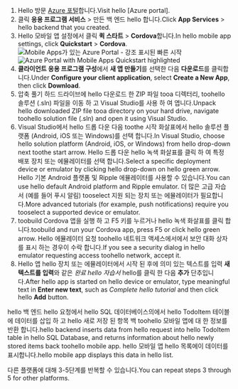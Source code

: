 
1. <span data-ttu-id="6a1f6-101">Hello 방문 [Azure 포털]합니다.</span><span class="sxs-lookup"><span data-stu-id="6a1f6-101">Visit hello [Azure portal].</span></span>
2. <span data-ttu-id="6a1f6-102">클릭 **응용 프로그램 서비스** > 만든 백 엔드 hello 합니다.</span><span class="sxs-lookup"><span data-stu-id="6a1f6-102">Click **App Services** > hello backend that you created.</span></span>
3. <span data-ttu-id="6a1f6-103">Hello 모바일 앱 설정에서 클릭 **퀵 스타트** > **Cordova**합니다.</span><span class="sxs-lookup"><span data-stu-id="6a1f6-103">In hello mobile app settings, click **Quickstart** > **Cordova**.</span></span>
<span data-ttu-id="6a1f6-104">![Mobile Apps가 있는 Azure Portal - 강조 표시된 빠른 시작][quickstart]</span><span class="sxs-lookup"><span data-stu-id="6a1f6-104">![Azure Portal with Mobile Apps Quickstart highlighted][quickstart]</span></span>
4. <span data-ttu-id="6a1f6-105">**클라이언트 응용 프로그램 구성**에서 **새 앱 만들기**를 선택한 다음 **다운로드**를 클릭합니다.</span><span class="sxs-lookup"><span data-stu-id="6a1f6-105">Under **Configure your client application**, select **Create a New App**, then click **Download**.</span></span>
2. <span data-ttu-id="6a1f6-106">압축 풀기 하드 드라이브에 hello 다운로드 한 ZIP 파일 tooa 디렉터리, toohello 솔루션 (.sln) 파일을 이동 하 고 Visual Studio를 사용 하 여 엽니다.</span><span class="sxs-lookup"><span data-stu-id="6a1f6-106">Unpack hello downloaded ZIP file tooa directory on your hard drive, navigate toohello solution file (.sln) and  open it using Visual Studio.</span></span>
3. <span data-ttu-id="6a1f6-107">Visual Studio에서 hello 드롭 다운 다음 toothe 시작 화살표에서 hello 솔루션 플랫폼 (Android, iOS 또는 Windows)를 선택 합니다.</span><span class="sxs-lookup"><span data-stu-id="6a1f6-107">In Visual Studio, choose hello solution platform (Android, iOS, or Windows) from hello drop-down next toothe start arrow.</span></span> <span data-ttu-id="6a1f6-108">Hello 드롭 다운 hello 녹색 화살표를 클릭 하 여 특정 배포 장치 또는 에뮬레이터를 선택 합니다.</span><span class="sxs-lookup"><span data-stu-id="6a1f6-108">Select a specific deployment device or emulator by clicking hello drop-down on hello green arrow.</span></span> <span data-ttu-id="6a1f6-109">Hello 기본 Android 플랫폼 및 Ripple 에뮬레이터를 사용할 수 있습니다.</span><span class="sxs-lookup"><span data-stu-id="6a1f6-109">You can use hello default Android platform and Ripple emulator.</span></span> <span data-ttu-id="6a1f6-110">더 많은 고급 자습서 (예를 들어 푸시 알림) tooselect 지원 되는 장치 또는 에뮬레이터가 필요합니다.</span><span class="sxs-lookup"><span data-stu-id="6a1f6-110">More advanced tutorials (for example, push notifications) require you tooselect a supported device or emulator.</span></span>
4. <span data-ttu-id="6a1f6-111">toobuild Cordova 앱을 실행 하 고 F5 키를 누르거나 hello 녹색 화살표를 클릭 합니다.</span><span class="sxs-lookup"><span data-stu-id="6a1f6-111">toobuild and run your Cordova app, press F5 or click hello green arrow.</span></span> <span data-ttu-id="6a1f6-112">Hello 에뮬레이터 요청 toohello 네트워크 액세스에서에서 보안 대화 상자를 표시 하는 경우이 수락 합니다.</span><span class="sxs-lookup"><span data-stu-id="6a1f6-112">If you see a security dialog in hello emulator requesting access toohello network, accept it.</span></span>
5. <span data-ttu-id="6a1f6-113">Hello 앱 hello 장치 또는 에뮬레이터에서 시작 된 후에 의미 있는 텍스트를 입력 **새 텍스트를 입력**와 같은 *완료 hello 자습서* hello를 클릭 한 다음 **추가** 단추입니다.</span><span class="sxs-lookup"><span data-stu-id="6a1f6-113">After hello app is started on hello device or emulator, type meaningful text in **Enter new text**, such  as *Complete hello tutorial* and then click hello **Add** button.</span></span>

<span data-ttu-id="6a1f6-114">hello 백 엔드 hello 요청에서 hello SQL 데이터베이스의에서 hello TodoItem 테이블에 데이터를 삽입 하 고 hello 새로 저장 된 항목 백 toohello 모바일 앱에 대 한 정보를 반환 합니다.</span><span class="sxs-lookup"><span data-stu-id="6a1f6-114">hello backend inserts data from hello request into hello TodoItem table in hello SQL Database, and returns information about hello newly stored items back toohello mobile app.</span></span> <span data-ttu-id="6a1f6-115">hello 모바일 앱 hello 목록에이 데이터를 표시합니다.</span><span class="sxs-lookup"><span data-stu-id="6a1f6-115">hello mobile app displays this data in hello list.</span></span>

<span data-ttu-id="6a1f6-116">다른 플랫폼에 대해 3-5단계를 반복할 수 있습니다.</span><span class="sxs-lookup"><span data-stu-id="6a1f6-116">You can repeat steps 3 through 5 for other platforms.</span></span>

<!-- Images. -->
[quickstart]: ./media/app-service-mobile-configure-new-backend/quickstart.png

<!-- URLs -->
[Azure 포털]: https://portal.azure.com/
